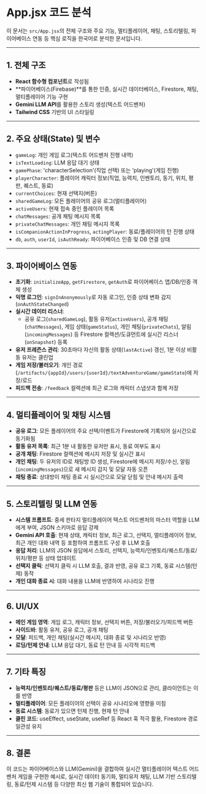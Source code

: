 # App.jsx 코드 분석

이 문서는 `src/App.jsx`의 전체 구조와 주요 기능, 멀티플레이어, 채팅, 스토리텔링, 파이어베이스 연동 등 핵심 로직을 한국어로 분석한 문서입니다.

---

## 1. 전체 구조
- **React 함수형 컴포넌트**로 작성됨
- **파이어베이스(Firebase)**를 통한 인증, 실시간 데이터베이스, Firestore, 채팅, 멀티플레이어 기능 구현
- **Gemini LLM API**를 활용한 스토리 생성(텍스트 어드벤처)
- **Tailwind CSS** 기반의 UI 스타일링

---

## 2. 주요 상태(State) 및 변수
- `gameLog`: 개인 게임 로그(텍스트 어드벤처 진행 내역)
- `isTextLoading`: LLM 응답 대기 상태
- `gamePhase`: 'characterSelection'(직업 선택) 또는 'playing'(게임 진행)
- `playerCharacter`: 플레이어 캐릭터 정보(직업, 능력치, 인벤토리, 동기, 위치, 평판, 퀘스트, 동료)
- `currentChoices`: 현재 선택지(버튼)
- `sharedGameLog`: 모든 플레이어의 공유 로그(멀티플레이어)
- `activeUsers`: 현재 접속 중인 플레이어 목록
- `chatMessages`: 공개 채팅 메시지 목록
- `privateChatMessages`: 개인 채팅 메시지 목록
- `isCompanionActionInProgress`, `actingPlayer`: 동료/플레이어의 턴 진행 상태
- `db`, `auth`, `userId`, `isAuthReady`: 파이어베이스 인증 및 DB 연결 상태

---

## 3. 파이어베이스 연동
- **초기화**: `initializeApp`, `getFirestore`, `getAuth`로 파이어베이스 앱/DB/인증 객체 생성
- **익명 로그인**: `signInAnonymously`로 자동 로그인, 인증 상태 변화 감지(`onAuthStateChanged`)
- **실시간 데이터 리스너**:
  - 공유 로그(`sharedGameLog`), 활동 유저(`activeUsers`), 공개 채팅(`chatMessages`), 게임 상태(`gameStatus`), 개인 채팅(`privateChats`), 알림(`incomingMessages`) 등 Firestore 컬렉션/도큐먼트에 실시간 리스너(`onSnapshot`) 등록
- **유저 프레즌스 관리**: 30초마다 자신의 활동 상태(`lastActive`) 갱신, 1분 이상 비활동 유저는 클린업
- **게임 저장/불러오기**: 개인 경로(`/artifacts/{appId}/users/{userId}/textAdventureGame/gameState`)에 저장/로드
- **피드백 전송**: `/feedback` 컬렉션에 최근 로그와 캐릭터 스냅샷과 함께 저장

---

## 4. 멀티플레이어 및 채팅 시스템
- **공유 로그**: 모든 플레이어의 주요 선택/이벤트가 Firestore에 기록되어 실시간으로 동기화됨
- **활동 유저 목록**: 최근 1분 내 활동한 유저만 표시, 동료 여부도 표시
- **공개 채팅**: Firestore 컬렉션에 메시지 저장 및 실시간 표시
- **개인 채팅**: 두 유저의 ID로 채팅방 ID 생성, Firestore에 메시지 저장/수신, 알림(`incomingMessages`)으로 새 메시지 감지 및 모달 자동 오픈
- **채팅 종료**: 상대방이 채팅 종료 시 실시간으로 모달 닫힘 및 안내 메시지 출력

---

## 5. 스토리텔링 및 LLM 연동
- **시스템 프롬프트**: 중세 판타지 멀티플레이어 텍스트 어드벤처의 마스터 역할을 LLM에게 부여, JSON 스키마로 응답 강제
- **Gemini API 호출**: 현재 상태, 캐릭터 정보, 최근 로그, 선택지, 멀티플레이어 정보, 최근 개인 대화 내역 등 포함하여 프롬프트 구성 후 LLM 호출
- **응답 처리**: LLM의 JSON 응답에서 스토리, 선택지, 능력치/인벤토리/퀘스트/동료/위치/평판 등 상태 업데이트
- **선택지 클릭**: 선택지 클릭 시 LLM 호출, 결과 반영, 공유 로그 기록, 동료 시스템(턴제) 동작
- **개인 대화 종료 시**: 대화 내용을 LLM에 반영하여 시나리오 진행

---

## 6. UI/UX
- **메인 게임 영역**: 게임 로그, 캐릭터 정보, 선택지 버튼, 저장/불러오기/피드백 버튼
- **사이드바**: 활동 유저, 공유 로그, 공개 채팅
- **모달**: 피드백, 개인 채팅(실시간 메시지, 대화 종료 및 시나리오 반영)
- **로딩/턴제 안내**: LLM 응답 대기, 동료 턴 안내 등 시각적 피드백

---

## 7. 기타 특징
- **능력치/인벤토리/퀘스트/동료/평판** 등은 LLM이 JSON으로 관리, 클라이언트는 이를 반영
- **멀티플레이어**: 모든 플레이어의 선택이 공유 시나리오에 영향을 미침
- **동료 시스템**: 동료가 있으면 턴제 진행, 현재 턴 안내
- **클린 코드**: useEffect, useState, useRef 등 React 훅 적극 활용, Firestore 경로 일관성 유지

---

## 8. 결론
이 코드는 파이어베이스와 LLM(Gemini)을 결합하여 실시간 멀티플레이어 텍스트 어드벤처 게임을 구현한 예시로, 실시간 데이터 동기화, 멀티유저 채팅, LLM 기반 스토리텔링, 동료/턴제 시스템 등 다양한 최신 웹 기술이 통합되어 있습니다. 